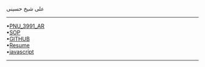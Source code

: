 علی شیخ حسینی

*********************
•[PNU_3991_AR](https://github.com/alishykhhosyni)                                   
•[SOP](https://github.com/alishykhhosyni/sop.git)                                      
•[GITHUB](https://github.com/alishykhhosyni/github.git)                                       
•[Resume](https://github.com/alishykhhosyni/resume.git)                                                                     
•[javascript](https://github.com/alishykhhosyni/javascript/blob/main/js.jpeg)
**********************            
